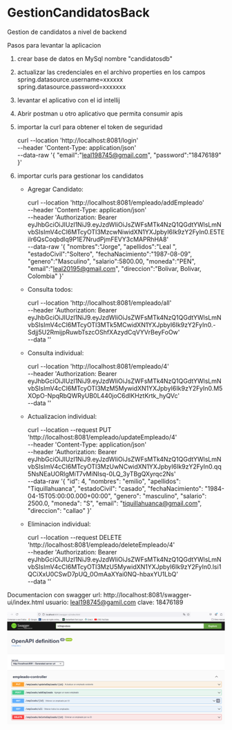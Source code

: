 # GestionCandidatosBack
Gestion de candidatos a nivel de backend

Pasos para levantar la aplicacion

1. crear base de datos en MySql nombre "candidatosdb"
2. actualizar las credenciales en el archivo properties en los campos
   spring.datasource.username=xxxxxx
   spring.datasource.password=xxxxxxx
3. levantar el aplicativo con el id intellij
4. Abrir postman u otro aplicativo que permita consumir apis
5. importar la curl para obtener el token de seguridad

   curl --location 'http://localhost:8081/login' \
        --header 'Content-Type: application/json' \
        --data-raw '{
               "email":"leal198745@gmail.com",
               "password":"18476189"
         }'
6. importar curls para gestionar los candidatos
   - Agregar Candidato:

     curl --location 'http://localhost:8081/empleado/addEmpleado' \
     --header 'Content-Type: application/json' \
     --header 'Authorization: Bearer eyJhbGciOiJIUzI1NiJ9.eyJzdWIiOiJsZWFsMTk4NzQ1QGdtYWlsLmNvbSIsImV4cCI6MTcyOTI3MzcwNiwidXN1YXJpbyI6Ik9zY2FyIn0.E5TEilr6QsCoqbdlq9P1E7NrudPjmFEVY3cMAPRhHA8' \
     --data-raw '{
     "nombres":"Jorge",
     "apellidos":"Leal ",
     "estadoCivil":"Soltero",
     "fechaNacimiento":"1987-08-09",
     "genero":"Masculino",
     "salario":5800.00,
     "moneda":"PEN",
     "email":"leal20195@gmail.com",
     "direccion":"Bolivar, Bolivar, Colombia"
     }'
   
   - Consulta todos:
   
     curl --location 'http://localhost:8081/empleado/all' \
     --header 'Authorization: Bearer eyJhbGciOiJIUzI1NiJ9.eyJzdWIiOiJsZWFsMTk4NzQ1QGdtYWlsLmNvbSIsImV4cCI6MTcyOTI3MTk5MCwidXN1YXJpbyI6Ik9zY2FyIn0.-Sdjj5U2RmijpRuwbTszcOShfXAzydCqVYVrBeyFoOw' \
     --data ''
   - Consulta individual:

     curl --location 'http://localhost:8081/empleado/4' \
     --header 'Authorization: Bearer eyJhbGciOiJIUzI1NiJ9.eyJzdWIiOiJsZWFsMTk4NzQ1QGdtYWlsLmNvbSIsImV4cCI6MTcyOTI3MzM5MywidXN1YXJpbyI6Ik9zY2FyIn0.M5XOpO-NpqRbQWRyUB0L440joC6dIKHztKrtk_hyQVc' \
     --data ''
   - Actualizacion individual:

     curl --location --request PUT 'http://localhost:8081/empleado/updateEmpleado/4' \
     --header 'Content-Type: application/json' \
     --header 'Authorization: Bearer eyJhbGciOiJIUzI1NiJ9.eyJzdWIiOiJsZWFsMTk4NzQ1QGdtYWlsLmNvbSIsImV4cCI6MTcyOTI3MzUwNCwidXN1YXJpbyI6Ik9zY2FyIn0.qq5NsNEaUORlgMiT7vMiNIsq-0LQ_3yTBgQXyrqc2Ns' \
     --data-raw '{
     "id": 4,
     "nombres": "emilio",
     "apellidos": "Tiquillahuanca",
     "estadoCivil": "casado",
     "fechaNacimiento": "1984-04-15T05:00:00.000+00:00",
     "genero": "masculino",
     "salario": 2500.0,
     "moneda": "S",
     "email": "tiquillahuanca@gmail.com",
     "direccion": "callao"
     }'
   
   - Eliminacion individual:

     curl --location --request DELETE 'http://localhost:8081/empleado/deleteEmpleado/4' \
          --header 'Authorization: Bearer eyJhbGciOiJIUzI1NiJ9.eyJzdWIiOiJsZWFsMTk4NzQ1QGdtYWlsLmNvbSIsImV4cCI6MTcyOTI3MzU5MywidXN1YXJpbyI6Ik9zY2FyIn0.lsi1QCiXxU0CSwD7pUQ_0OmAaXYai0NQ-hbaxYU1LbQ' \
          --data ''


Documentacion con swagger 
url: http://localhost:8081/swagger-ui/index.html
usuario: leal198745@gamil.com
clave: 18476189

![img.png](img.png)